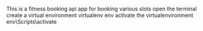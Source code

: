 This is a fitness booking api app for booking various slots 
open the terminal create a virtual environment virtualenv env
activate the virtualenvironment env\Scripts\activate

